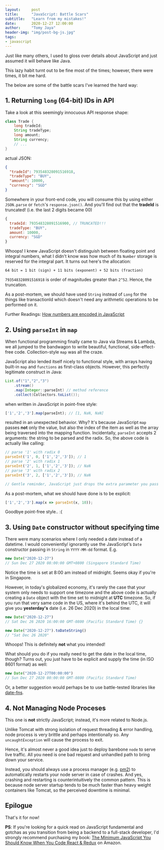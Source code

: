 ```yaml
---
layout:     post
title:      "JavaScript: Battle Scars"
subtitle:   "Learn from my mistakes!"
date:       2020-12-27 12:00:00
author:     "Tomy Jaya"
header-img: "img/post-bg-js.jpg"
tags:
- javascript
---
```



Just like many others, I used to gloss over details about JavaScript and just assumed it will behave like Java. 

This lazy habit turnt out to be fine most of the times; however, there were times, it bit me hard. 

The below are some of the battle scars I've learned the hard way: 

## 1. Returning `long` (64-bit) IDs in API

Take a look at this seemingly innocuous API response shape: 

```java
class Trade {
    long tradeId;
    String tradeType;
    long amount;
    String currency;
    // ... 
}
```

actual JSON: 

```json
{
  "tradeId": 793548328091516918,
  "tradeType": "BUY",
  "amount": 10000,
  "currency": "SGD"
}
```

Somewhere in your front-end code, you will consume this by using either `JSON.parse` or `fetch`'s `response.json()`. And you'll find out that the **tradeId** is truncated! (i.e. the last 2 digits became 00)

```javascript
{
  tradeId: 793548328091516900, // TRUNCATED!!! 
  tradeType: "BUY",
  amount: 10000,
  currency: "SGD"
}
```

Whoops! I knew JavaScript doesn't distinguish between floating point and integral numbers, what I didn't know was how much of its `Number` storage is reserved for the integral part. It turns out here's the allocation:

```
64 bit = 1 bit (sign) + 11 bits (exponent) + 52 bits (fraction)
```

`793548328091516918` is order of magnitudes greater than `2^52`. Hence, the truncation. 

As a post-mortem, we should have used `String` instead of `Long` for the things like transactionId which doesn't need any arithmetic operations to be performed on it. 

Further Readings: [How numbers are encoded in JavaScript](https://2ality.com/2012/04/number-encoding.html)

## 2. Using `parseInt` in `map`

When functional programming finally came to Java via Streams & Lambda, we all jumped to the bandwagon to write beautiful, functional, side-effect-free code. Collection-style `map` was all the craze. 

JavaScript also lended itself nicely to functional style, with arrays having built-in `map` and `functions` as first-class objects. However, this perfectly legitimate construct in Java:

```java
List.of("1","2","3")
    .stream()
    .map(Integer::parseInt) // method reference
    .collect(Collectors.toList());
```

when written in JavaScript in point-free style:

```javascript
['1','2','3'].map(parseInt); // [1, NaN, NaN]
```

resulted in an unexpected behavior. Why? It's because JavaScript `map` passes **not** only the value, but also the index of the item as well as the array being traversed into the mapping function. Incidentally, `parseInt` accepts 2 arguments: the string to be parsed and the radix. So, the above code is actually like calling: 

```javascript
// parse '1' with radix 0 
parseInt('1', 0, ['1','2','3']); // 1
// parse '2' with radix 1
parseInt('2', 1, ['1','2','3']); // NaN
// parse '3' with radix 2
parseInt('3', 2, ['1','2','3']); // NaN

// Gentle reminder, JavaScript just drops the extra parameter you pass in
```

As a post-mortem, what we should have done is to be explicit:

```javascript
['1','2','3'].map(x => parseInt(x, 10));
```

Goodbye point-free style.. :(


## 3. Using `Date` constructor without specifying time

There were many scenarios where I only needed a date instead of a datetime. I would conveniently/ ignorantly use the JavaScript's `Date` constructor passing in `String` in `YYYY-MM-dd` format. E.g. 

```javascript
new Date("2020-12-27")
// Sun Dec 27 2020 08:00:00 GMT+0800 (Singapore Standard Time)
```

Notice the time is set at 8:00 am instead of midnight. Seems okay if you're in Singapore. 

However, in today's globalized economy, it's rarely the case that your system only needs to support one timezone and the above code is actually creating a `Date` object with the time set to midnight at **UTC** timezone. So, if you run that very same code in the US, where it's behind the UTC, it will give you **yesterday's** date (i.e. 26 Dec 2020) in the local time:

```javascript
new Date("2020-12-27")
// Sat Dec 26 2020 16:00:00 GMT-0800 (Pacific Standard Time) {}

new Date("2020-12-27").toDateString()
// "Sat Dec 26 2020"
```

Whoops! This is definitely **not** what you intended! 

What should you do if you really need to get the date in the local time, though? Turns out, you just have to be explicit and supply the time (in ISO 8601 format) as well:

```javascript
new Date("2020-12-27T00:00:00")
// Sun Dec 27 2020 00:00:00 GMT-0800 (Pacific Standard Time)
```

Or, a better suggestion would perhaps be to use battle-tested libraries like [date-fns](https://date-fns.org/). 

## 4. Not Managing Node Proceses

This one is **not** strictly JavaScript; instead, it's more related to Node.js.

Unlike Tomcat with strong isolation of request threading & error handling, node process is very brittle and perhaps intentionally so. Any `uncaughtException` will cause the process to exit. 

Hence, it's almost never a good idea just to deploy barebone `node` to serve live traffic. All you need is one bad request and unhandled path to bring down your service. 

Instead, you should always use a process manager (e.g. [pm2](https://pm2.keymetrics.io/)) to automatically restarts your node server in case of crashes. And yes, crashing and restarting is counterintuitively the common pattern. This is because node server startup tends to be much faster than heavy weight containers like Tomcat, so the perceived downtime is minimal. 

## Epilogue
That's it for now! 

**PS**: If you're looking for a quick read on JavaScript fundamental and gotchas as you transition from being a backend to a full-stack developer, I'd strongly recommend purchasing my book: [The Minimum JavaScript You Should Know When You Code React & Redux](https://www.amazon.com/dp/B07G5YCRV2) on Amazon. 
